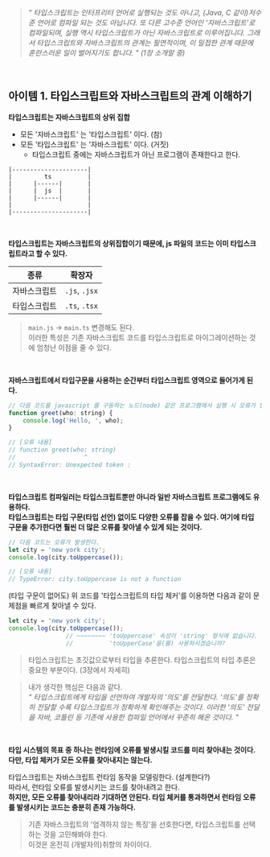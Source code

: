 > *" 타입스크립트는 인터프리터 언어로 실행되는 것도 아니고, (Java, C 같이)저수준 언어로 컴파일 되는 것도 아닙니다. 또 다른 고수준 언어인 '자바스크립트'로 컴파일되며, 실행 역시 타입스크립트가 아닌 자바스크립트로 이루어집니다. 그래서 타입스크립트와 자바스크립트의 관계는 필연적이며, 이 밀접한 관계 때문에 혼란스러운 일이 벌어지기도 합니다. " (1장 소개말 중)* 

<br>

## 아이템 1. 타입스크립트와 자바스크립트의 관계 이해하기

**타입스크립트는 자바스크립트의 상위 집합** <br>
- 모든 '자바스크립트' 는 '타입스크립트' 이다. (참)
- 모든 '타입스크립트' 는 '자바스크립트' 이다. (거짓)
  -  타입스크립트 중에는 자바스크립트가 아닌 프로그램이 존재한다고 한다.

```text
|---------------------|
|         ts          |
|      |------|       |
|      |  js  |       |
|      |------|       |
|                     |
|---------------------|
```

<br>

**타입스크립트는 자바스크립트의 상위집합이기 때문에, js 파일의 코드는 이미 타입스크립트라고 할 수 있다.**

|종류|확장자|
|-|-|
|자바스크립트|`.js`, `.jsx`|
|타입스크립트|`.ts`, `.tsx`|

> `main.js` → `main.ts` 변경해도 된다. <br>
> 이러한 특성은 기존 자바스크립트 코드를 타입스크립트로 마이그레이션하는 것에 엄청난 이점을 줄 수 있다.

<br>

**자바스크립트에서 타입구문을 사용하는 순간부터 타입스크립트 영역으로 들어가게 된다.**
```js
// 다음 코드를 javascript 를 구동하는 노드(node) 같은 프로그램에서 실행 시 오류가 발생한다.
function greet(who: string) {
    console.log('Hello, ', who);
}

// [오류 내용]
// function greet(who: string)
//                   ^
// SyntaxError: Unexpected token :
```

<br>

**타입스크립트 컴파일러는 타입스크립트뿐만 아니라 일반 자바스크립트 프로그램에도 유용하다.** <br>
**타입스크립트는 타입 구문(타입 선언) 없이도 다양한 오류를 잡을 수 있다. 여기에 타입 구문을 추가한다면 훨씬 더 많은 오류를 찾아낼 수 있게 되는 것이다.**

```js
// 다음 코드는 오류가 발생한다.
let city = 'new york city';
console.log(city.toUppercase());

// [오류 내용]
// TypeError: city.toUppercase is not a function
```

(타입 구문이 없어도) 위 코드를 '타입스크립트의 타입 체커'를 이용하면 다음과 같이 문제점을 빠르게 찾아낼 수 있다.

```ts
let city = 'new york city';
console.log(city.toUppercase());
                // ~~~~~~~~ 'toUppercase' 속성이 'string' 형식에 없습니다.
                //          'toUpperCase'을(를) 사용하시겠습니까?
```

> 타입스크립트는 초깃값으로부터 타입을 추론한다. 타입스크립트의 타입 추론은 중요한 부분이다. (3장에서 자세히)
> <br>


> 내가 생각한 핵심은 다음과 같다. <br>
> *" 타입스크립트에게 타입을 선언하여 개발자의 '의도'를 전달한다. '의도'를 정확히 전달할 수록 타입스크립트가 정확하게 확인해주는 것이다. 이러한 '의도' 전달을 자바, 코틀린 등 기존에 사용한 컴파일 언어에서 꾸준히 해온 것이다. "*

<br>

**타입 시스템의 목표 중 하나는 런타임에 오류를 발생시킬 코드를 미리 찾아내는 것이다.** <br>
**다만, 타입 체커가 모든 오류를 찾아내지는 않는다.**

타입스크립트는 자바스크립트 런타임 동작을 모델링한다. (설계한다?) <br>
따라서, 런타임 오류를 발생시키는 코드를 찾아내려고 한다. <br>
**하지만, 모든 오류를 찾아내리라 기대하면 안된다. 타입 체커를 통과하면서 런타임 오류를 발생시키는 코드는 충분히 존재 가능하다.**

> 기존 자바스크립트의 '엄격하지 않는 특징'을 선호한다면, 타입스크립트를 선택하는 것을 고민해봐야 한다. <br>
> 이것은 온전히 (개발자의)취향의 차이이다.
